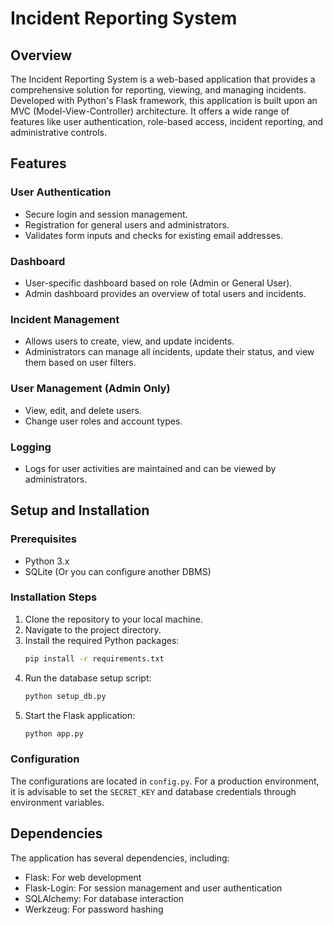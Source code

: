 # Incident Reporting System

## Overview

The Incident Reporting System is a web-based application that provides a comprehensive solution for reporting, viewing, and managing incidents. Developed with Python's Flask framework, this application is built upon an MVC (Model-View-Controller) architecture. It offers a wide range of features like user authentication, role-based access, incident reporting, and administrative controls.

## Features

### User Authentication
- Secure login and session management.
- Registration for general users and administrators.
- Validates form inputs and checks for existing email addresses.

### Dashboard
- User-specific dashboard based on role (Admin or General User).
- Admin dashboard provides an overview of total users and incidents.

### Incident Management
- Allows users to create, view, and update incidents.
- Administrators can manage all incidents, update their status, and view them based on user filters.

### User Management (Admin Only)
- View, edit, and delete users.
- Change user roles and account types.

### Logging
- Logs for user activities are maintained and can be viewed by administrators.

## Setup and Installation

### Prerequisites

- Python 3.x
- SQLite (Or you can configure another DBMS)
  
### Installation Steps

1. Clone the repository to your local machine.
2. Navigate to the project directory.
3. Install the required Python packages:
    ```bash
    pip install -r requirements.txt
    ```
4. Run the database setup script:
    ```bash
    python setup_db.py
    ```
5. Start the Flask application:
    ```bash
    python app.py
    ```

### Configuration

The configurations are located in `config.py`. For a production environment, it is advisable to set the `SECRET_KEY` and database credentials through environment variables.

## Dependencies

The application has several dependencies, including:

- Flask: For web development
- Flask-Login: For session management and user authentication
- SQLAlchemy: For database interaction
- Werkzeug: For password hashing
